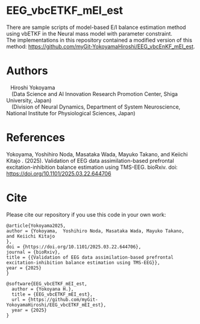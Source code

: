 # EEG_vbcETKF_mEI_est
There are sample scripts of model-based E/I balance estimation method using vbETKF in the Neural mass model with parameter constraint. 
<br>
The implementations in this repository contained a modified version of this method: https://github.com/myGit-YokoyamaHiroshi/EEG_vbcEnKF_mEI_est.
<br>

# Authors<br>
&ensp; Hiroshi Yokoyama<br>
&ensp;&ensp;(Data Science and AI Innovation Research Promotion Center,
Shiga University, Japan)<br>
&ensp;&ensp;(Division of Neural Dynamics, Department of System Neuroscience, National Institute for Physiological Sciences, Japan)<br>

# References<br>
Yokoyama,  Yoshihiro Noda, Masataka Wada, Mayuko Takano,  and Keiichi Kitajo
. (2025). Validation of EEG data assimilation-based prefrontal excitation-inhibition balance estimation using TMS-EEG. bioRxiv. doi: https://doi.org/10.1101/2025.03.22.644706


# Cite<br>

Please cite our repository if you use this code in your own work:
```
@article{Yokoyama2025,
author = {Yokoyama,  Yoshihiro Noda, Masataka Wada, Mayuko Takano,  and Keiichi Kitajo
},
doi = {https://doi.org/10.1101/2025.03.22.644706},
journal = {bioRxiv},
title = {{Validation of EEG data assimilation-based prefrontal excitation-inhibition balance estimation using TMS-EEG}},
year = {2025}
}
```
```
@software{EEG_vbcETKF_mEI_est,
  author = {Yokoyana H.},
  title = {EEG_vbcETKF_mEI_est},
  url = {https://github.com/myGit-YokoyamaHiroshi/EEG_vbcETKF_mEI_est},
  year = {2025}
}
```
